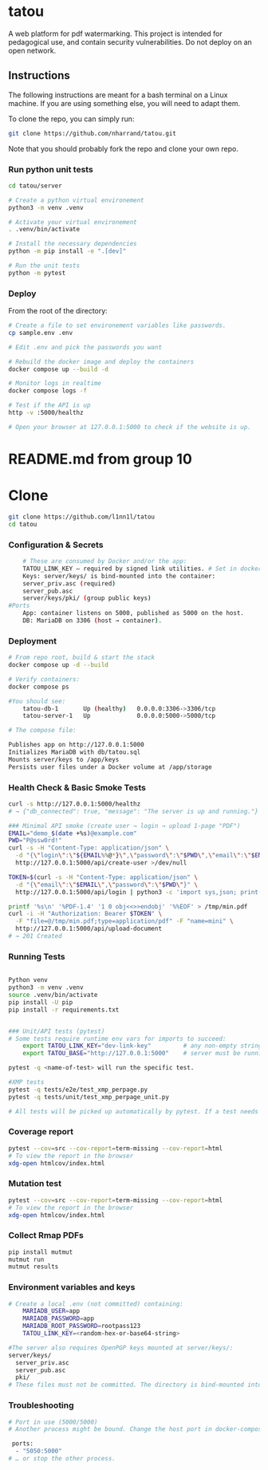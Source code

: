 # tatou
A web platform for pdf watermarking. This project is intended for pedagogical use, and contain security vulnerabilities. Do not deploy on an open network.

## Instructions

The following instructions are meant for a bash terminal on a Linux machine. If you are using something else, you will need to adapt them.

To clone the repo, you can simply run:

```bash
git clone https://github.com/nharrand/tatou.git
```

Note that you should probably fork the repo and clone your own repo.


### Run python unit tests

```bash
cd tatou/server

# Create a python virtual environement
python3 -m venv .venv

# Activate your virtual environement
. .venv/bin/activate

# Install the necessary dependencies
python -m pip install -e ".[dev]"

# Run the unit tests
python -m pytest
```

### Deploy

From the root of the directory:

```bash
# Create a file to set environement variables like passwords.
cp sample.env .env

# Edit .env and pick the passwords you want

# Rebuild the docker image and deploy the containers
docker compose up --build -d

# Monitor logs in realtime 
docker compose logs -f

# Test if the API is up
http -v :5000/healthz

# Open your browser at 127.0.0.1:5000 to check if the website is up.
```



# README.md from group 10 

# Clone
```bash
git clone https://github.com/l1nn1l/tatou
cd tatou

```
### Configuration & Secrets
```bash
    # These are consumed by Docker and/or the app:
    TATOU_LINK_KEY — required by signed link utilities. # Set in docker-compose.yml under services.server.environment.
    Keys: server/keys/ is bind-mounted into the container:
    server_priv.asc (required)
    server_pub.asc
    server/keys/pki/ (group public keys)
#Ports
    App: container listens on 5000, published as 5000 on the host.
    DB: MariaDB on 3306 (host → container).
```
### Deployment
```bash
# From repo root, build & start the stack
docker compose up -d --build

# Verify containers:
docker compose ps

#You should see:
    tatou-db-1       Up (healthy)   0.0.0.0:3306->3306/tcp
    tatou-server-1   Up             0.0.0.0:5000->5000/tcp

# The compose file:

Publishes app on http://127.0.0.1:5000
Initializes MariaDB with db/tatou.sql
Mounts server/keys to /app/keys
Persists user files under a Docker volume at /app/storage

```
### Health Check & Basic Smoke Tests
```bash
curl -s http://127.0.0.1:5000/healthz
# → {"db_connected": true, "message": "The server is up and running."}

### Minimal API smoke (create user → login → upload 1-page "PDF")
EMAIL="demo_$(date +%s)@example.com"
PWD="P@ssw0rd!"
curl -s -H "Content-Type: application/json" \
  -d "{\"login\":\"${EMAIL%%@*}\",\"password\":\"$PWD\",\"email\":\"$EMAIL\"}" \
  http://127.0.0.1:5000/api/create-user >/dev/null

TOKEN=$(curl -s -H "Content-Type: application/json" \
  -d "{\"email\":\"$EMAIL\",\"password\":\"$PWD\"}" \
  http://127.0.0.1:5000/api/login | python3 -c 'import sys,json; print(json.load(sys.stdin)["token"])')

printf '%s\n' '%PDF-1.4' '1 0 obj<<>>endobj' '%%EOF' > /tmp/min.pdf
curl -i -H "Authorization: Bearer $TOKEN" \
  -F "file=@/tmp/min.pdf;type=application/pdf" -F "name=mini" \
  http://127.0.0.1:5000/api/upload-document
# → 201 Created

```
### Running Tests
```bash

Python venv
python3 -m venv .venv
source .venv/bin/activate
pip install -U pip
pip install -r requirements.txt         


### Unit/API tests (pytest)
# Some tests require runtime env vars for imports to succeed:
    export TATOU_LINK_KEY="dev-link-key"         # any non-empty string
    export TATOU_BASE="http://127.0.0.1:5000"    # server must be running

pytest -q <name-of-test> will run the specific test.

#XMP tests
pytest -q tests/e2e/test_xmp_perpage.py
pytest -q tests/unit/test_xmp_perpage_unit.py

# All tests will be picked up automatically by pytest. If a test needs authentication, it should create a user and login programmatically.
```

### Coverage report
```bash
pytest --cov=src --cov-report=term-missing --cov-report=html 
# To view the report in the browser
xdg-open htmlcov/index.html
```

### Mutation test
```bash
pytest --cov=src --cov-report=term-missing --cov-report=html 
# To view the report in the browser
xdg-open htmlcov/index.html
```

### Collect Rmap PDFs
```bash
pip install mutmut
mutmut run
mutmut results
```

### Environment variables and keys 
```bash
# Create a local .env (not committed) containing:
    MARIADB_USER=app
    MARIADB_PASSWORD=app
    MARIADB_ROOT_PASSWORD=rootpass123
    TATOU_LINK_KEY=<random-hex-or-base64-string>

#The server also requires OpenPGP keys mounted at server/keys/:
server/keys/
  server_priv.asc
  server_pub.asc
  pki/
# These files must not be committed. The directory is bind-mounted into the container at /app/keys. If server_priv.asc is missing, the server will not start. 
```

### Troubleshooting
```bash
# Port in use (5000/5000)
# Another process might be bound. Change the host port in docker-compose.yml:

 ports:
  - "5050:5000"
# … or stop the other process.


